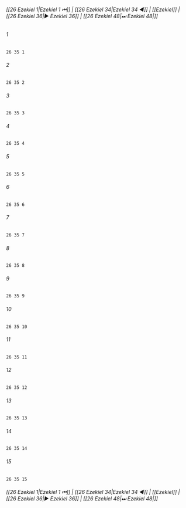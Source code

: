 
###### [[26 Ezekiel 1|Ezekiel 1 ⏮]] | [[26 Ezekiel 34|Ezekiel 34 ◀]] | [[Ezekiel]] | [[26 Ezekiel 36|▶ Ezekiel 36]] | [[26 Ezekiel 48|⏭ Ezekiel 48|]]

###### 1
``` verse
26 35 1 
```
###### 2
``` verse
26 35 2 
```
###### 3
``` verse
26 35 3 
```
###### 4
``` verse
26 35 4 
```
###### 5
``` verse
26 35 5 
```
###### 6
``` verse
26 35 6 
```
###### 7
``` verse
26 35 7 
```
###### 8
``` verse
26 35 8 
```
###### 9
``` verse
26 35 9 
```
###### 10
``` verse
26 35 10 
```
###### 11
``` verse
26 35 11 
```
###### 12
``` verse
26 35 12 
```
###### 13
``` verse
26 35 13 
```
###### 14
``` verse
26 35 14 
```
###### 15
``` verse
26 35 15 
```

###### [[26 Ezekiel 1|Ezekiel 1 ⏮]] | [[26 Ezekiel 34|Ezekiel 34 ◀]] | [[Ezekiel]] | [[26 Ezekiel 36|▶ Ezekiel 36]] | [[26 Ezekiel 48|⏭ Ezekiel 48|]]

